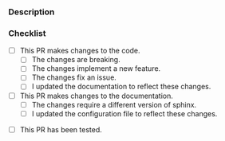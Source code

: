 ### Description
<!-- a clear description of what this PR does. -->

### Checklist
<!-- put an x inside [ ] to check it, like so: [x] -->

- [ ] This PR makes changes to the code.
    - [ ] The changes are breaking.
    - [ ] The changes implement a new feature.
    - [ ] The changes fix an issue.
    - [ ] I updated the documentation to reflect these changes.
- [ ] This PR makes changes to the documentation.
    - [ ] The changes require a different version of sphinx.
    - [ ] I updated the configuration file to reflect these changes.

<!-- all pull requests should be tested. -->
- [ ] This PR has been tested.
